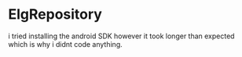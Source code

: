 # ElgRepository

i tried installing the android SDK however it took longer than expected which is why i didnt code anything.
